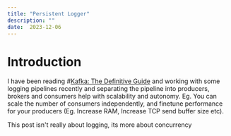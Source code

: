 ```yaml
---
title: "Persistent Logger"
description: ""
date:  2023-12-06
---
```


# Introduction
I have been reading #[Kafka: The Definitive Guide](https://www.amazon.co.uk/Kafka-Definitive-Guide-Neha-Narkhede/dp/1491936169) and working with some logging pipelines recently and separating the pipeline into producers, brokers and consumers help with scalability and autonomy. Eg. You can scale the number of consumers independently, and finetune performance for your producers (Eg. Increase RAM, Increase TCP send buffer size etc).

This post isn't really about logging, its more about concurrency